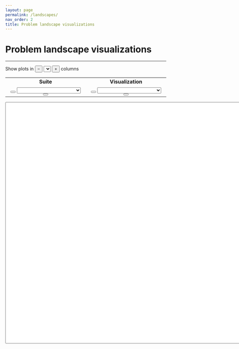 ```yaml
---
layout: page
permalink: /landscapes/
nav_order: 2
title: Problem landscape visualizations
---
```


# Problem landscape visualizations #
---

Show plots in 
<button id="colPrev" onclick="getPrev(this)" class="button">&minus;</button>
<select id="col" onchange="changePlot()" class="dropdown"></select>
<button id="colNext" onclick="getNext(this)" class="button">+</button> 
columns

<table BORDER="0">
<tr>
<td align="center" onclick="selectNode(this)" id="suiAll" class="off"><b>Suite</b></td>
<td align="center" onclick="selectNode(this)" id="vizAll" class="on"><b>Visualization</b></td>
</tr>
<tr>
<td class="select" align="center">
<button id="suiPrev" onclick="getPrev(this)" class="button"><i class="arrow left"></i></button>
<select id="sui" onchange="changePlot()" style="width:200px;"></select>
<button id="suiNext" onclick="getNext(this)" class="button"><i class="arrow right"></i></button>
</td>
<td class="select" align="center">
<button id="vizPrev" onclick="getPrev(this)" class="button"><i class="arrow left"></i></button>
<select id="viz" onchange="changePlot()" style="width:200px;"></select>
<button id="vizNext" onclick="getNext(this)" class="button"><i class="arrow right"></i></button>
</td>
</tr>
</table>

<textarea id="test" rows="50" cols="100"></textarea>
<div id="images"></div>

<script src="{{ '/assets/js/custom.js' | relative_url }}"></script>